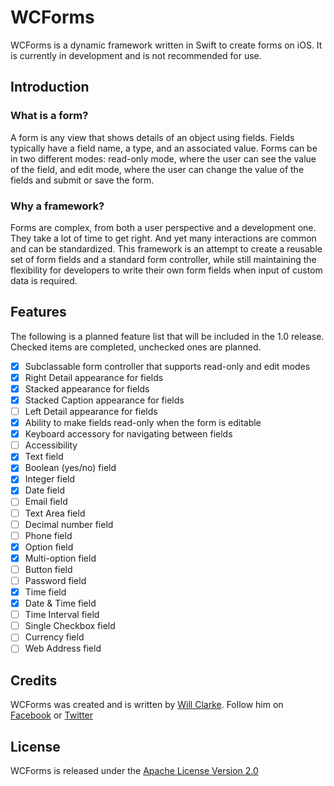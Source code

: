 # WCForms
WCForms is a dynamic framework written in Swift to create forms on iOS. It is currently in development and is not recommended for use.

## Introduction

### What is a form?
A form is any view that shows details of an object using fields. Fields typically have a field name, a type, and an associated value. Forms can be in two different modes: read-only mode, where the user can see the value of the field, and edit mode, where the user can change the value of the fields and submit or save the form.

### Why a framework?
Forms are complex, from both a user perspective and a development one. They take a lot of time to get right. And yet many interactions are common and can be standardized. This framework is an attempt to create a reusable set of form fields and a standard form controller, while still maintaining the flexibility for developers to write their own form fields when input of custom data is required.

## Features

The following is a planned feature list that will be included in the 1.0 release. Checked items are completed, unchecked ones are planned.

- [x] Subclassable form controller that supports read-only and edit modes
- [x] Right Detail appearance for fields
- [x] Stacked appearance for fields
- [x] Stacked Caption appearance for fields
- [ ] Left Detail appearance for fields
- [x] Ability to make fields read-only when the form is editable
- [x] Keyboard accessory for navigating between fields
- [ ] Accessibility
- [x] Text field
- [x] Boolean (yes/no) field
- [x] Integer field
- [x] Date field
- [ ] Email field
- [ ] Text Area field
- [ ] Decimal number field
- [ ] Phone field
- [x] Option field
- [x] Multi-option field
- [ ] Button field
- [ ] Password field
- [x] Time field
- [x] Date & Time field
- [ ] Time Interval field
- [ ] Single Checkbox field
- [ ] Currency field
- [ ] Web Address field

## Credits

WCForms was created and is written by [Will Clarke](https://www.willclarke.net). Follow him on [Facebook](http://facebook.com/willclarkedotnet) or [Twitter](https://twitter.com/willclarke)

## License

WCForms is released under the [Apache License Version 2.0](https://www.apache.org/licenses/LICENSE-2.0)

